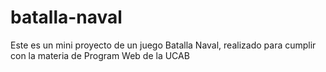 # batalla-naval
Este es un mini proyecto de un juego Batalla Naval, realizado para cumplir con la materia de Program Web de la UCAB
